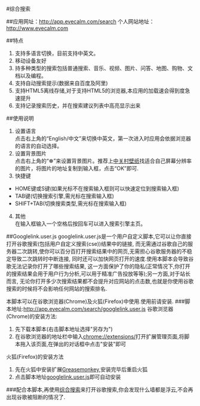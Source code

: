 #综合搜索

##应用网址：<http://app.evecalm.com/search>
个人网站地址：<http://www.evecalm.com>

##特点
1. 支持多语言切换，目前支持中英文。
2. 移动设备友好
3. 持多种类型的搜索包括普通搜索、音乐、视频、图片、问答、地图、购物、文档以及编程。
4. 支持自动搜索提示(数据来自百度及阿里)
5. 支持HTML5离线存储,对于支持HTML5的浏览器,本应用的加载速会得到度急速提升
6. 支持记录搜索历史，并在搜索建议列表中高亮显示出来

##使用说明
1. 设置语言  
点击右上角的“English/中文”来切换中英文，第一次进入时应用会依据浏览器的语言的自动选择。
2. 设置背景图片  
点击右上角的“☸”来设置背景图片。推荐上[中关村壁纸](http://desk.zol.com.cn)找适合自己屏幕分辨率的图片，将图片的地址复制到输入框，点击“OK”即可.
3. 快捷键  
 * HOME键或S键(如果光标不在搜索输入框则可以快速定位到搜索输入框)
 * TAB键(切换搜索引擎,需光标在搜索输入框)
 * SHIFT+TAB(切换搜索类型,需光标在搜索输入框)
4. 其他  
在输入框输入一个空格后按回车可以进入搜索引擎主页。

##Googlelink.user.js
googlelink.user.js是一个用户自定义脚本,它可以让你直接打开谷歌搜索(包括用户自定义搜索(cse))结果中的链接,
而无需通过谷歌自己的服务器二次跳转,使你可以百分百打开搜索结果中的网页,无需担心谷歌服务器的不稳定导致二次跳转时中断连接,
同时还可以加快网页打开的速度.使用本脚本会导致谷歌无法记录你打开了哪些搜索结果,
这一方面保护了你的隐私(正常情况下,你打开的搜索结果会用于用户行为分析,可以用于精准广告投放等等);另一方面,对于站长而言,
无论你打开多少次搜索结果都不会提升对应网站的点击数,也就是你使用谷歌搜索的时候将不会影响任何网站的搜索排名.

本脚本可以在谷歌浏览器(Chrome)及火狐(Firefox)中使用.使用前请安装.
###脚本地址:<http://app.evecalm.com/search/googlelink.user.js>
谷歌浏览器(Chrome)的安装方法:    
1. 先下载本脚本(右击脚本地址选择"另存为")   
2. 在谷歌浏览器的地址栏中输入<chrome://extensions/>打开扩展管理页面,将脚本拖入该页面,在弹出的对话框中点击"安装"即可   

火狐(Firefox)的安装方法    
1. 先在火狐中安装扩展[Greasemonkey](https://addons.mozilla.org/zh-cn/firefox/addon/greasemonkey/ "点击进入该扩展安装页面"),安装完毕后重启火狐   
2. 点击脚本地址[googlelink.user.js](http://app.evecalm.com/search/googlelink.user.js)即可自动安装   

###配合本脚本,再使用[综合搜索](http://app.evecalm.com/search/)来打开谷歌搜索,你会发现什么墙都是浮云,不会再出现谷歌被阻断的情况了.
